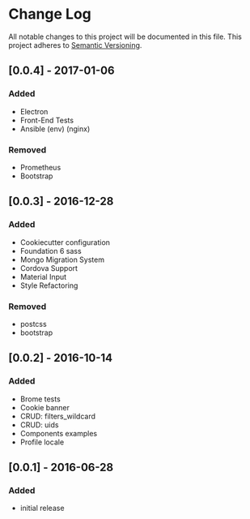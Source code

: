 # Change Log
All notable changes to this project will be documented in this file.
This project adheres to [Semantic Versioning](http://semver.org/).

## [0.0.4] - 2017-01-06
### Added
- Electron
- Front-End Tests
- Ansible (env) (nginx)
### Removed
- Prometheus
- Bootstrap

## [0.0.3] - 2016-12-28
### Added
- Cookiecutter configuration
- Foundation 6 sass
- Mongo Migration System
- Cordova Support
- Material Input
- Style Refactoring
### Removed
- postcss
- bootstrap

## [0.0.2] - 2016-10-14
### Added
- Brome tests
- Cookie banner
- CRUD: filters_wildcard
- CRUD: uids
- Components examples
- Profile locale

## [0.0.1] - 2016-06-28
### Added
- initial release
